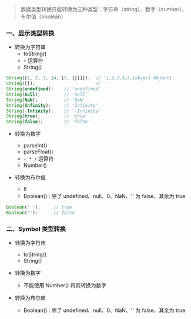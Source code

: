 
> 数据类型转换只能转换为三种类型：字符串（string）、数字（number）、布尔值（boolean）

### 一、显示类型转换

- 转换为字符串
  - toString()
  - `+` 运算符
  - String()

```js
String([1, 2, 3, [4, [5, {}]]]);  // '1,2,3,4,5,[object Object]'
String([]);                       // ''
String(undefined);    // 'undefined'
String(null);         // 'null'
String(NaN);          // 'NaN'
String(Infinity);     // 'Infinity'
String(-Infinity);    // '-Infinity'
String(true);         // 'true'
String(false);        // 'false'
```

- 转换为数字
  - parseInt()
  - parseFloat()
  - `- * /` 运算符
  - Number()

- 转换为布尔值
  - !!
  - Boolean() : 除了 undefined、null、0、NaN、'' 为 false，其余为 true

```js
Boolean(' ');     // true 
Boolean('');      // false
```

### 二、Symbol 类型转换

- 转换为字符串
  - toString()
  - String()

- 转换为数字
  - 不能使用 Number() 将其转换为数字

- 转换为布尔值
  - Boolean() : 除了 undefined、null、0、NaN、'' 为 false，其余为 true